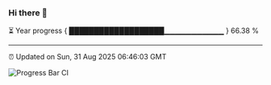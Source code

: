### Hi there 👋

⏳ Year progress { ███████████████████▁▁▁▁▁▁▁▁▁▁▁ } 66.38 %

---

⏰ Updated on Sun, 31 Aug 2025 06:46:03 GMT

![Progress Bar CI](https://github.com/IshwaranRudhara/GIT-ACTION/workflows/Progress%20Bar%20CI/badge.svg)
